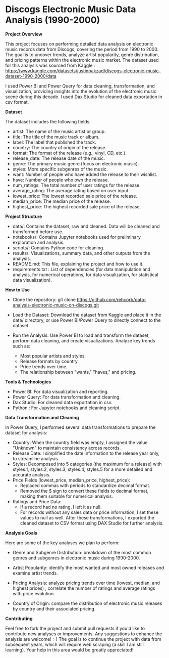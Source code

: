 # Discogs Electronic Music Data Analysis (1990-2000)
**Project Overview**

This project focuses on performing detailed data analysis on electronic music records data from Discogs, covering the period from 1990 to 2000. The goal is to uncover trends, analyze artist popularity, genre distribution, 
and pricing patterns within the electronic music market. The dataset used for this analysis was sourced from Kaggle : 
https://www.kaggle.com/datasets/justinpakzad/discogs-electronic-music-dataset-1990-2000/data

I used Power BI and Power Query for data cleaning, transformation, and visualization, providing insights into the evolution of the electronic music scene during this decade.
I used Dax Studio for cleaned data exportation in csv format. 

**Dataset**

The dataset includes the following fields:

- artist: The name of the music artist or group.
- title: The title of the music track or album.
- label: The label that published the track.
- country: The country of origin of the release.
- format: The format of the release (e.g., vinyl, CD, etc.).
- release_date: The release date of the music.
- genre: The primary music genre (focus on electronic music).
- styles: More specific subgenres of the music.
- want: Number of people who have added the release to their wishlist.
- have: Number of people who own the release.
- num_ratings: The total number of user ratings for the release.
- average_rating: The average rating based on user input.
- lowest_price: The lowest recorded sale price of the release.
- median_price: The median price of the release.
- highest_price: The highest recorded sale price of the release.

**Project Structure**

- data/: Contains the dataset, raw and cleaned. Data will be cleaned and transformed before use.
- notebooks/: Contains Jupyter notebooks used for preliminary exploration and analysis.
- scripts/: Contains Python code for cleaning.
- results/: Visualizations, summary data, and other outputs from the analysis.
- README.md: This file, explaining the project and how to use it.
- requirements.txt : List of dependencies (for data manipulation and analysis, for numerical operations, for data visualization, for statistical data visualization).

**How to Use**

- Clone the repository:
git clone https://github.com/rehcorb/data-analysis-electronic-music-on-discogs.git

- Load the Dataset:
Download the dataset from Kaggle and place it in the data/ directory, or use Power BI/Power Query to directly connect to the dataset.

- Run the Analysis:
Use Power BI to load and transform the dataset, perform data cleaning, and create visualizations.
Analyze key trends such as:
   - Most popular artists and styles.
   - Release formats by country.
   - Price trends over time.
   - The relationship between "wants," "haves," and pricing.
 
**Tools & Technologies**

- Power BI: For data visualization and reporting.
- Power Query: For data transformation and cleaning.
- Dax Studio: For cleaned data exportation in csv. 
- Python : For Jupyter notebooks and cleaning script.

**Data Transformation and Cleaning**

In Power Query, I performed several data transformations to prepare the dataset for analysis:

- Country: When the country field was empty, I assigned the value "Unknown" to maintain consistency across records.
- Release Date: I simplified the date information to the release year only, to streamline analysis.
- Styles: Decomposed into 5 categories (the maximum for a release) with styles.1, styles.2, styles.3, styles.4, styles.5 for a more detailed and accurate analysis.
- Price Fields (lowest_price, median_price, highest_price):
  - Replaced commas with periods to standardize decimal format.
  - Removed the $ sign to convert these fields to decimal format, making them suitable for numerical analysis.
- Ratings and Price Data:
  - If a record had no rating, I left it as null.
  - For records without any sales data or price information, I set these values to null as well.
After these transformations, I exported the cleaned dataset to CSV format using DAX Studio for further analysis.

**Analysis Goals**

Here are some of the key analyses we plan to perform:

- Genre and Subgenre Distribution: breakdown of the most common genres and subgenres in electronic music during 1990-2000.

- Artist Popularity: identify the most wanted and most owned releases and examine artist trends.

- Pricing Analysis: analyze pricing trends over time (lowest, median, and highest prices) ; correlate the number of ratings and average ratings with price evolution.

- Country of Origin: compare the distribution of electronic music releases by country and their associated pricing.

**Contributing**

Feel free to fork the project and submit pull requests if you'd like to contribute new analyses or improvements. Any suggestions to enhance the analysis are welcome! :-) The goal is to continue the project with data from subsequent years, which will require web scraping (a skill I am still learning). Your help in this area would be greatly appreciated!

